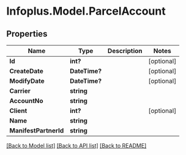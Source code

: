 # Infoplus.Model.ParcelAccount
## Properties

Name | Type | Description | Notes
------------ | ------------- | ------------- | -------------
**Id** | **int?** |  | [optional] 
**CreateDate** | **DateTime?** |  | [optional] 
**ModifyDate** | **DateTime?** |  | [optional] 
**Carrier** | **string** |  | 
**AccountNo** | **string** |  | 
**Client** | **int?** |  | [optional] 
**Name** | **string** |  | 
**ManifestPartnerId** | **string** |  | 

[[Back to Model list]](../README.md#documentation-for-models) [[Back to API list]](../README.md#documentation-for-api-endpoints) [[Back to README]](../README.md)

